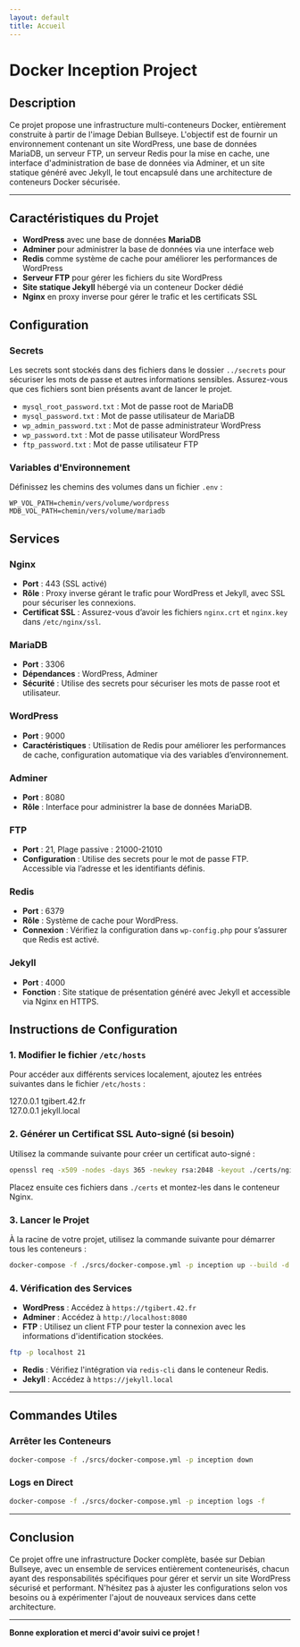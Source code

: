 ```yaml
---
layout: default
title: Accueil
---
```


# Docker Inception Project

## Description

Ce projet propose une infrastructure multi-conteneurs Docker, entièrement construite à partir de l'image Debian Bullseye. L'objectif est de fournir un environnement contenant un site WordPress, une base de données MariaDB, un serveur FTP, un serveur Redis pour la mise en cache, une interface d'administration de base de données via Adminer, et un site statique généré avec Jekyll, le tout encapsulé dans une architecture de conteneurs Docker sécurisée.

---

## Caractéristiques du Projet

- **WordPress** avec une base de données **MariaDB**
- **Adminer** pour administrer la base de données via une interface web
- **Redis** comme système de cache pour améliorer les performances de WordPress
- **Serveur FTP** pour gérer les fichiers du site WordPress
- **Site statique Jekyll** hébergé via un conteneur Docker dédié
- **Nginx** en proxy inverse pour gérer le trafic et les certificats SSL

## Configuration

### Secrets

Les secrets sont stockés dans des fichiers dans le dossier `../secrets` pour sécuriser les mots de passe et autres informations sensibles. Assurez-vous que ces fichiers sont bien présents avant de lancer le projet.

- `mysql_root_password.txt` : Mot de passe root de MariaDB
- `mysql_password.txt` : Mot de passe utilisateur de MariaDB
- `wp_admin_password.txt` : Mot de passe administrateur WordPress
- `wp_password.txt` : Mot de passe utilisateur WordPress
- `ftp_password.txt` : Mot de passe utilisateur FTP

### Variables d'Environnement

Définissez les chemins des volumes dans un fichier `.env` :

```plaintext
WP_VOL_PATH=chemin/vers/volume/wordpress
MDB_VOL_PATH=chemin/vers/volume/mariadb
```

## Services

### Nginx

- **Port** : 443 (SSL activé)
- **Rôle** : Proxy inverse gérant le trafic pour WordPress et Jekyll, avec SSL pour sécuriser les connexions.
- **Certificat SSL** : Assurez-vous d’avoir les fichiers `nginx.crt` et `nginx.key` dans `/etc/nginx/ssl`.

### MariaDB

- **Port** : 3306
- **Dépendances** : WordPress, Adminer
- **Sécurité** : Utilise des secrets pour sécuriser les mots de passe root et utilisateur.

### WordPress

- **Port** : 9000
- **Caractéristiques** : Utilisation de Redis pour améliorer les performances de cache, configuration automatique via des variables d’environnement.

### Adminer

- **Port** : 8080
- **Rôle** : Interface pour administrer la base de données MariaDB.

### FTP

- **Port** : 21, Plage passive : 21000-21010
- **Configuration** : Utilise des secrets pour le mot de passe FTP. Accessible via l’adresse et les identifiants définis.

### Redis

- **Port** : 6379
- **Rôle** : Système de cache pour WordPress.
- **Connexion** : Vérifiez la configuration dans `wp-config.php` pour s’assurer que Redis est activé.

### Jekyll

- **Port** : 4000
- **Fonction** : Site statique de présentation généré avec Jekyll et accessible via Nginx en HTTPS.

## Instructions de Configuration

### 1. Modifier le fichier `/etc/hosts`

Pour accéder aux différents services localement, ajoutez les entrées suivantes dans le fichier `/etc/hosts` :

127.0.0.1 tgibert.42.fr  
127.0.0.1 jekyll.local  

### 2. Générer un Certificat SSL Auto-signé (si besoin)

Utilisez la commande suivante pour créer un certificat auto-signé :
```bash
openssl req -x509 -nodes -days 365 -newkey rsa:2048 -keyout ./certs/nginx.key -out ./certs/nginx.crt
```

Placez ensuite ces fichiers dans `./certs` et montez-les dans le conteneur Nginx.

### 3. Lancer le Projet

À la racine de votre projet, utilisez la commande suivante pour démarrer tous les conteneurs :

```bash
docker-compose -f ./srcs/docker-compose.yml -p inception up --build -d
```

### 4. Vérification des Services

- **WordPress** : Accédez à `https://tgibert.42.fr`
- **Adminer** : Accédez à `http://localhost:8080`
- **FTP** : Utilisez un client FTP pour tester la connexion avec les informations d'identification stockées.
```bash
ftp -p localhost 21
```
- **Redis** : Vérifiez l'intégration via `redis-cli` dans le conteneur Redis.
- **Jekyll** : Accédez à `https://jekyll.local`

---

## Commandes Utiles

### Arrêter les Conteneurs

```bash
docker-compose -f ./srcs/docker-compose.yml -p inception down
```

### Logs en Direct

```bash
docker-compose -f ./srcs/docker-compose.yml -p inception logs -f
```

---

## Conclusion

Ce projet offre une infrastructure Docker complète, basée sur Debian Bullseye, avec un ensemble de services entièrement conteneurisés, chacun ayant des responsabilités spécifiques pour gérer et servir un site WordPress sécurisé et performant. N'hésitez pas à ajuster les configurations selon vos besoins ou à expérimenter l'ajout de nouveaux services dans cette architecture.

--- 

**Bonne exploration et merci d'avoir suivi ce projet !**